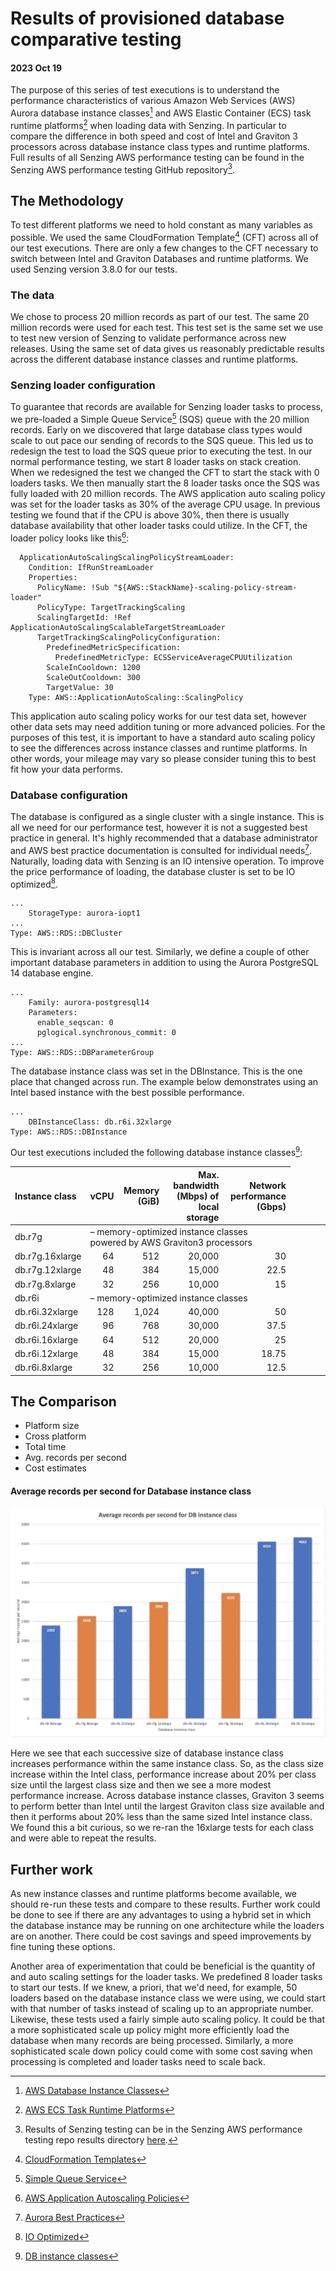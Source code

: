 # Results of provisioned database comparative testing
#### 2023 Oct 19

The purpose of this series of test executions is to understand the performance characteristics of various Amazon Web Services (AWS) Aurora database instance classes[^1] and AWS Elastic Container (ECS) task runtime platforms[^2] when loading data with Senzing.  In particular to compare the difference in both speed and cost of Intel and Graviton 3 processors across database instance class types and runtime platforms. Full results of all Senzing AWS performance testing can be found in the Senzing AWS performance testing GitHub repository[^3].

## The Methodology

To test different platforms we need to hold constant as many variables as possible. We used the same CloudFormation Template[^4] (CFT) across all of our test executions.  There are only a few changes to the CFT necessary to switch between Intel and Graviton Databases and runtime platforms. We used Senzing version 3.8.0 for our tests.

### The data

We chose to process 20 million records as part of our test.  The same 20 million records were used for each test.  This test set is the same set we use to test new version of Senzing to validate performance across new releases.  Using the same set of data gives us reasonably predictable results across the different database instance classes and runtime platforms.

### Senzing loader configuration

To guarantee that records are available for Senzing loader tasks to process, we pre-loaded a Simple Queue Service[^5] (SQS) queue with the 20 million records.  Early on we discovered that large database class types would scale to out pace our sending of records to the SQS queue. This led us to redesign the test to load the SQS queue prior to executing the test. In our normal performance testing, we start 8 loader tasks on stack creation.  When we redesigned the test we changed the CFT to start the stack with 0 loaders tasks. We then manually start the 8 loader tasks once the SQS was fully loaded with 20 million records.  The AWS application auto scaling policy was set for the loader tasks as 30% of the average CPU usage. In previous testing we found that if the CPU is above 30%, then there is usually database availability that other loader tasks could utilize. In the CFT, the loader policy looks like this[^6]:

```
  ApplicationAutoScalingScalingPolicyStreamLoader:
    Condition: IfRunStreamLoader
    Properties:
      PolicyName: !Sub "${AWS::StackName}-scaling-policy-stream-loader"
      PolicyType: TargetTrackingScaling
      ScalingTargetId: !Ref ApplicationAutoScalingScalableTargetStreamLoader
      TargetTrackingScalingPolicyConfiguration:
        PredefinedMetricSpecification:
          PredefinedMetricType: ECSServiceAverageCPUUtilization
        ScaleInCooldown: 1200
        ScaleOutCooldown: 300
        TargetValue: 30
    Type: AWS::ApplicationAutoScaling::ScalingPolicy
```

This application auto scaling policy works for our test data set, however other data sets may need addition tuning or more advanced policies.  For the purposes of this test, it is important to have a standard auto scaling policy to see the differences across instance classes and runtime platforms.  In other words, your mileage may vary so please consider tuning this to best fit how your data performs.

### Database configuration

The database is configured as a single cluster with a single instance.  This is all we need for our performance test, however it is not a suggested best practice in general.  It's highly recommended that a database administrator and AWS best practice documentation is consulted for individual needs[^7].  Naturally, loading data with Senzing is an IO intensive operation.  To improve the price performance of loading, the database cluster is set to be IO optimized[^8].

```
...
    StorageType: aurora-iopt1
...
Type: AWS::RDS::DBCluster
```

This is invariant across all our test.  Similarly, we define a couple of other important database parameters in addition to using the Aurora PostgreSQL 14 database engine.

```
...
    Family: aurora-postgresql14
    Parameters:
      enable_seqscan: 0
      pglogical.synchronous_commit: 0
...
Type: AWS::RDS::DBParameterGroup
```

The database instance class was set in the DBInstance.  This is the one place that changed across run.  The example below demonstrates using an Intel based instance with the best possible performance.

```
...
    DBInstanceClass: db.r6i.32xlarge
Type: AWS::RDS::DBInstance
```

Our test executions included the following database instance classes[^9]:

| Instance class | vCPU | Memory (GiB) | Max. bandwidth (Mbps) of local storage | Network performance (Gbps) |
| :------------- | ---: | -----------: | -------------------------------------: | -------------------------: |
| db.r7g <td colspan="4">– memory-optimized instance classes powered by AWS Graviton3 processors</td>
| db.r7g.16xlarge | 64 | 512 | 20,000 | 30 |
| db.r7g.12xlarge | 48 | 384 | 15,000 | 22.5 |
| db.r7g.8xlarge | 32 | 256 | 10,000 | 15 |
| db.r6i <td colspan="4">– memory-optimized instance classes</td>
| db.r6i.32xlarge	| 128 | 1,024 |	40,000 | 50 |
| db.r6i.24xlarge	| 96 | 768	| 30,000 | 37.5 |
| db.r6i.16xlarge	| 64 | 512	| 20,000 | 25 |
| db.r6i.12xlarge	| 48 | 384	| 15,000 | 18.75 |
| db.r6i.8xlarge	| 32 | 256	| 10,000 | 12.5 |

## The Comparison

- Platform size
- Cross platform
- Total time
- Avg. records per second
- Cost estimates

#### Average records per second for Database instance class

![Average records per second](./images/AvgRecordsPerSec.png)

Here we see that each successive size of database instance class increases performance within the same instance class.  So, as the class size increase within the Intel class, performance increase about 20% per class size until the largest class size and then we see a more modest performance increase.  Across database instance classes, Graviton 3 seems to perform better than Intel until the largest Graviton class size available and then it performs about 20% less than the same sized Intel instance class.  We found this a bit curious, so we re-ran the 16xlarge tests for each class and were able to repeat the results.



## Further work

As new instance classes and runtime platforms become available, we should re-run these tests and compare to these results.  Further work could be done to see if there are any advantages to using a hybrid set in which the database instance may be running on one architecture while the loaders are on another.  There could be cost savings and speed improvements by fine tuning these options.

Another area of experimentation that could be beneficial is the quantity of and auto scaling settings for the loader tasks. We predefined 8 loader tasks to start our tests.  If we knew, a priori, that we'd need, for example, 50 loaders based on the database instance class we were using, we could start with that number of tasks instead of scaling up to an appropriate number. Likewise, these tests used a fairly simple auto scaling policy.  It could be that a more sophisticated scale up policy might more efficiently load the database when many records are being processed.  Similarly, a more sophisticated scale down policy could come with some cost saving when processing is completed and loader tasks need to scale back.


[^1]: [AWS Database Instance Classes](https://docs.aws.amazon.com/AmazonRDS/latest/AuroraUserGuide/Concepts.DBInstanceClass.html)
[^2]: [AWS ECS Task Runtime Platforms](https://docs.aws.amazon.com/AmazonECS/latest/developerguide/task_definition_parameters.html#runtime-platform)
[^3]: Results of Senzing testing can be in the Senzing AWS performance testing repo results directory [here](https://github.com/Senzing/aws-cloudformation-performance-testing/tree/main/results).
[^4]: [CloudFormation Templates](https://aws.amazon.com/cloudformation/resources/templates/)
[^5]: [Simple Queue Service](https://aws.amazon.com/sqs/)
[^6]: [AWS Application Autoscaling Policies](https://docs.aws.amazon.com/AWSCloudFormation/latest/UserGuide/aws-resource-applicationautoscaling-scalingpolicy.html)
[^7]: [Aurora Best Practices](https://docs.aws.amazon.com/AmazonRDS/latest/AuroraUserGuide/Aurora.BestPractices.html)
[^8]: [IO Optimized](https://press.aboutamazon.com/2023/5/aws-announces-amazon-aurora-i-o-optimized)
[^9]: [DB instance classes](https://docs.aws.amazon.com/AmazonRDS/latest/AuroraUserGuide/Concepts.DBInstanceClass.html#Concepts.DBInstanceClass.Summary)